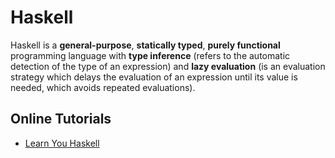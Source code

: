 # Haskell

Haskell is a **general-purpose**, **statically typed**, **purely functional** programming language with **type inference** (refers to the automatic detection of the type of an expression) and **lazy evaluation** (is an evaluation strategy which delays the evaluation of an expression until its value is needed, which avoids repeated evaluations).
 
## Online Tutorials

- [Learn You Haskell](http://learnyouahaskell.com/chapters)
